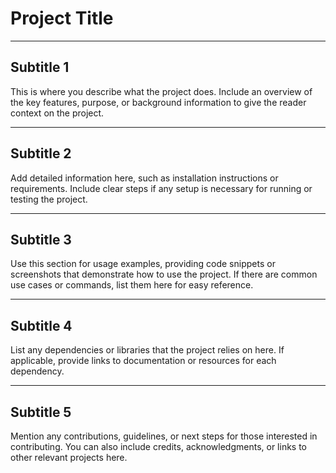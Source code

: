 # Project Title

---

## Subtitle 1

This is where you describe what the project does. Include an overview of the key features, purpose, or background information to give the reader context on the project.

---

## Subtitle 2

Add detailed information here, such as installation instructions or requirements. Include clear steps if any setup is necessary for running or testing the project.

---

## Subtitle 3

Use this section for usage examples, providing code snippets or screenshots that demonstrate how to use the project. If there are common use cases or commands, list them here for easy reference.

---

## Subtitle 4

List any dependencies or libraries that the project relies on here. If applicable, provide links to documentation or resources for each dependency.

---

## Subtitle 5

Mention any contributions, guidelines, or next steps for those interested in contributing. You can also include credits, acknowledgments, or links to other relevant projects here.
